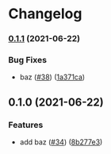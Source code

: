 # Changelog

### [0.1.1](https://www.github.com/noslouch/workflow-debug/compare/baz-v0.1.0...baz-v0.1.1) (2021-06-22)


### Bug Fixes

* baz ([#38](https://www.github.com/noslouch/workflow-debug/issues/38)) ([1a371ca](https://www.github.com/noslouch/workflow-debug/commit/1a371ca7d242991b9d43724180bea953f151b818))

## 0.1.0 (2021-06-22)


### Features

* add baz ([#34](https://www.github.com/noslouch/workflow-debug/issues/34)) ([8b277e3](https://www.github.com/noslouch/workflow-debug/commit/8b277e3bb74385d149df8a0446c4eadeaa9f8b09))
